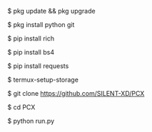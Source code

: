 $ pkg update && pkg upgrade

$ pkg install python git

$ pip install rich

$ pip install bs4

$ pip install requests

$ termux-setup-storage

$ git clone https://github.com/SILENT-XD/PCX

$ cd PCX

$ python run.py
